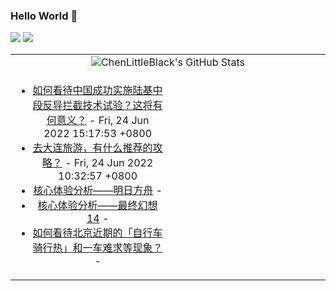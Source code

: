 ### Hello World 👋

[![](https://img.shields.io/badge/@ChenLittleBlack-1a6c81?style=flat&logo=java&logoColor=1a6c81&label=Java&colorA=ffffff)](https://www.java.com/)
[![](https://img.shields.io/badge/@ChenLittleBlack-41b883?style=flat&logo=vuedotjs&logoColor=41b883&label=Vue&colorA=ffffff)](https://cn.vuejs.org/)

<table>
<tr>
<td colspan="2" style="text-align: center;">
<img alt="ChenLittleBlack's GitHub Stats" src="https://github-readme-stats.vercel.app/api?username=ChenLittleBlack&show_icons=true&icon_color=CE1D2D&text_color=718096&bg_color=ffffff&hide_title=true" />
</td>
</tr>
<tr>
<td align="center" valign="middle">

<!-- START_SECTION:blog -->
* <a href='http://www.zhihu.com/question/538511702/answer/2536032959?utm_campaign=rss&utm_medium=rss&utm_source=rss&utm_content=title' target='_blank'>如何看待中国成功实施陆基中段反导拦截技术试验？这将有何意义？</a> - Fri, 24 Jun 2022 15:17:53 +0800
* <a href='http://www.zhihu.com/question/22877999/answer/2469176830?utm_campaign=rss&utm_medium=rss&utm_source=rss&utm_content=title' target='_blank'>去大连旅游，有什么推荐的攻略？</a> - Fri, 24 Jun 2022 10:32:57 +0800
* <a href='http://zhuanlan.zhihu.com/p/527745985?utm_campaign=rss&utm_medium=rss&utm_source=rss&utm_content=title' target='_blank'>核心体验分析——明日方舟</a> - 
* <a href='http://zhuanlan.zhihu.com/p/530667682?utm_campaign=rss&utm_medium=rss&utm_source=rss&utm_content=title' target='_blank'>核心体验分析——最终幻想14</a> - 
* <a href='http://www.zhihu.com/question/537693355/answer/2532368490?utm_campaign=rss&utm_medium=rss&utm_source=rss&utm_content=title' target='_blank'>如何看待北京近期的「自行车骑行热」和一车难求等现象？</a> - 
<!-- END_SECTION:blog -->

</td>
<td valign="middle" width="50%">

<!-- START_SECTION:douban -->

<!-- END_SECTION:douban -->

</td>
</tr>
</table>
